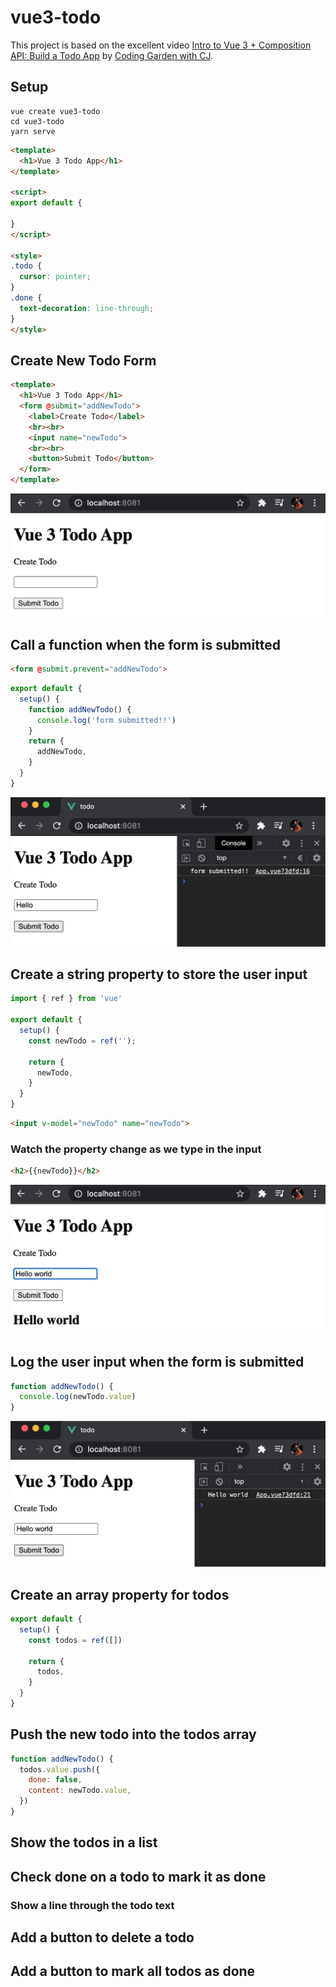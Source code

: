 # vue3-todo

This project is based on the excellent video [Intro to Vue 3 + Composition API: Build a Todo App](https://www.youtube.com/watch?v=rncY1tlWShM) by [Coding Garden with CJ](https://www.youtube.com/channel/UCLNgu_OupwoeESgtab33CCw).

## Setup

```
vue create vue3-todo
cd vue3-todo
yarn serve
```

```html
<template>
  <h1>Vue 3 Todo App</h1>
</template>

<script>
export default {

}
</script>

<style>
.todo {
  cursor: pointer;
}
.done {
  text-decoration: line-through;
}
</style>
```

## Create New Todo Form

```html
<template>
  <h1>Vue 3 Todo App</h1>
  <form @submit="addNewTodo">
    <label>Create Todo</label>
    <br><br>
    <input name="newTodo">
    <br><br>
    <button>Submit Todo</button>
  </form>
</template>
```

![01-create-new-todo-form](./assets/01-create-new-todo-form.jpg)

## Call a function when the form is submitted

```html
<form @submit.prevent="addNewTodo">
```

```javascript
export default {
  setup() {
    function addNewTodo() {
      console.log('form submitted!!')
    }
    return {
      addNewTodo,
    }
  }
}
```

![02-call-a-function-when-the-form-is-submitted](./assets/02-call-a-function-when-the-form-is-submitted.jpg)

## Create a string property to store the user input

```javascript
import { ref } from 'vue'

export default {
  setup() {
    const newTodo = ref('');

    return {
      newTodo,
    }
  }
}
```

```html
<input v-model="newTodo" name="newTodo">
```

### Watch the property change as we type in the input

```html
<h2>{{newTodo}}</h2>
```

![03-watch-the-property-change-as-we-type-in-the-input](./assets/03-watch-the-property-change-as-we-type-in-the-input.jpg)

## Log the user input when the form is submitted

```javascript
function addNewTodo() {
  console.log(newTodo.value)
}
```

![04-log-the-user-input-when-the-form-is-submitted.jpg](./assets/04-log-the-user-input-when-the-form-is-submitted.jpg)

## Create an array property for todos

```javascript
export default {
  setup() {
    const todos = ref([])

    return {
      todos,
    }
  }
}
```

## Push the new todo into the todos array

```javascript
function addNewTodo() {
  todos.value.push({
    done: false,
    content: newTodo.value,
  })
}
```

## Show the todos in a list

## Check done on a todo to mark it as done
### Show a line through the todo text

## Add a button to delete a todo

## Add a button to mark all todos as done